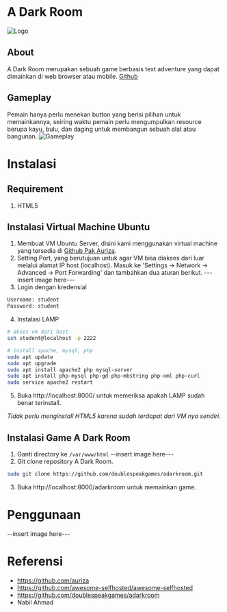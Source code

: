 # A Dark Room
![Logo](https://upload.wikimedia.org/wikipedia/commons/9/9a/A_dark_room_logo.jpg "A Dark Room")
## About
A Dark Room merupakan sebuah game berbasis text adventure yang dapat dimainkan di web browser atau mobile. 
[Github](https://github.com/doublespeakgames/adarkroom)
## Gameplay
Pemain hanya perlu menekan button yang berisi pilihan untuk memainkannya, seiring waktu pemain perlu mengumpulkan resource berupa kayu, bulu, dan daging untuk membangun sebuah alat atau bangunan.
![Gameplay](https://www.mobygames.com/images/shots/l/760808-a-dark-room-browser-screenshot-moving-the-cursor-over-a-letter.png)
# Instalasi
## Requirement
1. HTML5
## Instalasi Virtual Machine Ubuntu
1. Membuat VM Ubuntu Server, disini kami menggunakan virtual machine yang tersedia di [Github Pak Auriza](https://github.com/auriza/komdat-lab/blob/master/p01.md).
2. Setting Port, yang berutujuan untuk agar VM bisa diakses dari luar melalui alamat IP host (localhost). Masuk ke 'Settings -> Network -> Advanced -> Port Forwarding' dan tambahkan dua aturan berikut.
---insert image here---
3. Login dengan kredensial
```bash
Username: student
Password: student
```
4. Instalasi LAMP
  ```bash
# akses vm dari host
ssh student@localhost -p 2222

# install apache, mysql, php
sudo apt update
sudo apt upgrade
sudo apt install apache2 php mysql-server
sudo apt install php-mysql php-gd php-mbstring php-xml php-curl
sudo service apache2 restart
  ```
5. Buka http://localhost:8000/ untuk memeriksa apakah LAMP sudah benar terinstall.

*Tidak perlu menginstall HTML5 karena sudah terdapat dari VM nya sendiri.*


## Instalasi Game A Dark Room
1. Ganti directory ke `/var/www/html`
--insert image here---
2. Git clone repository A Dark Room.
```bash
sudo git clone https://github.com/doublespeakgames/adarkroom.git
  ```
3. Buka http://localhost:8000/adarkroom untuk memainkan game.
# Penggunaan
--insert image here---
# Referensi
- <https://github.com/auriza>
- <https://github.com/awesome-selfhosted/awesome-selfhosted>
- <https://github.com/doublespeakgames/adarkroom>
- Nabil Ahmad
